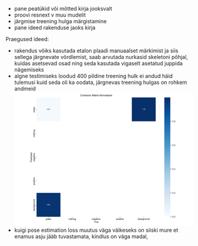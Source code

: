 - pane peatükid või mõtted kirja jooksvalt  
- proovi resnext v muu mudelit  
- järgmise treening hulga märgistamine  
- pane ideed rakenduse jaoks kirja  

Praegused ideed:
 - rakendus võiks kasutada etalon plaadi manuaalset märkimist ja siis sellega järgnevate võrdlemist, saab arvutada nurkasid skeletoni põhjal, kuidas asetsevad osad ning seda kasutada vigaselt asetatud juppida nägemiseks
 - algne testimiseks loodud 400 pildine treening hulk ei andud häid tulemusi kuid seda oli ka oodata, järgnevas treening hulgas on rohkem andmeid
 ![alt text](code/training/yolo_dataset/yolov11_keypoint_train/experiment_14/confusion_matrix_normalized.png)
 - kuigi pose estimation loss muutus väga väikeseks on siiski mure et enamus asju jääb tuvastamata, kindlus on väga madal, 